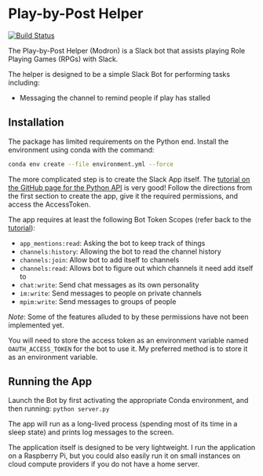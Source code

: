 # Play-by-Post Helper

[![Build Status](https://travis-ci.org/WardLT/play-by-post-helper.svg?branch=master)](https://travis-ci.org/WardLT/play-by-post-helper)

The Play-by-Post Helper (Modron) is a Slack bot that assists playing Role Playing Games (RPGs) with Slack.

The helper is designed to be a simple Slack Bot for performing tasks including:

- Messaging the channel to remind people if play has stalled

## Installation

The package has limited requirements on the Python end. 
Install the environment using conda with the command:

```bash
conda env create --file environment.yml --force
```

The more complicated step is to create the Slack App itself.
The [tutorial on the GitHub page for the Python API](https://github.com/slackapi/python-slackclient/tree/master/tutorial)
is very good!
Follow the directions from the first section to create the app,
 give it the required permissions,
 and access the AccessToken.

The app requires at least the following Bot Token Scopes (refer back to the [tutorial](https://github.com/slackapi/python-slackclient/blob/master/tutorial/01-creating-the-slack-app.md#give-your-app-permissions)):
- `app_mentions:read`: Asking the bot to keep track of things
- `channels:history`: Allowing the bot to read the channel history
- `channels:join`: Allow bot to add itself to channels
- `channels:read`: Allows bot to figure out which channels it need add itself to
- `chat:write`: Send chat messages as its own personality
- `im:write`: Send messages to people on private channels
- `mpim:write`: Send messages to groups of people

_Note_: Some of the features alluded to by these permissions have not been implemented yet.
 
You will need to store the access token as an environment variable named ``OAUTH_ACCESS_TOKEN``
for the bot to use it. 
My preferred method is to store it as an environment variable. 

## Running the App

Launch the Bot by first activating the appropriate Conda environment, 
and then running: `python server.py`

The app will run as a long-lived process (spending most of its time in a sleep state)
 and prints log messages to the screen.

The application itself is designed to be very lightweight. 
I run the application on a Raspberry Pi, but you could also easily run it on 
small instances on cloud compute providers if you do not have a home server. 
